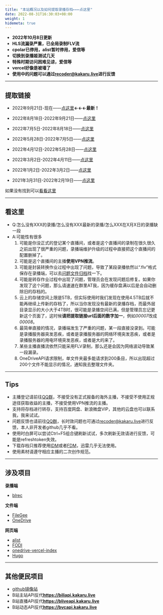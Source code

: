 ```yaml
---
title: "本站概况以及如何提取录播存档←←←点这里"
date: 2022-08-31T16:30:03+08:00
weight: 1
hidemeta: true
---
```


 - **2022年10月8日更新**
 - **HLS流漏录严重，已全局录制FLV流**
 - **cpolar已停用，alist暂时停用，爱信等**
 - **切换到录播姬测试几天**
 - **特殊时期访问困难见谅，爱信等**
 - **vercel好像是被墙了**
 - **使用中的问题可以通过[recoder@kakaru.live][24]进行反馈**

----

## 提取链接 ##


 - 2022年9月21日-现在——[点这里][26]**←←←最新！**

 - 2022年8月18日-2022年9月21日——[点这里][2]

 - 2022年7月5日-2022年8月18日——[点这里][3]

 - 2022年5月28日-2022年7月5日——[点这里][4]

 - 2022年4月12日-2022年5月28日——[点这里][5]

 - 2022年3月2日-2022年4月11日——[点这里][6]

 - 2022年1月2日-2022年3月2日——[点这里][7]

 - 2021年3月31日-2022年2月19日——[点这里][8]

如果没有找到可以[看看这里][10]

----

## 看这里 ##

 - Q:怎么没有XXX的录播/怎么没有XXX最新的录播/怎么XXX在X月X日的录播缺一段
 - A:可能性有很多
   1. 可能是你没正式的登记某个直播间，或者是这个直播间的录制在很久很久之前出现了很严重的问题，录播端维护升级的过程中直接把这个直播间的配置删掉了。
   2. 可能是这个直播间的主播**使用VPN推流**。
   3. 可能是封装转换作业过程中出现了问题，导致了某段录播依然以“.flv”格式保存在录播端，可以去[问题文件归档][10]找一下。
   4. 可能是转存作业过程中出现了问题，管理员会在发现问题后修复。如果你发现了这个问题，那么请速速在群里AT我，因为缓存盘满以后是会自动删除旧的存档的。
   5. 云上的存储空间上限是5TB，但实际使用时我们发现在使用4.5TB后就不能再继续上传新的存档了，所以当你发现没有最新的录播存档，而最外层目录显示的大小大于4TB时，很可能是录播空间已满，但是管理员忘记更新这个页面了，这时候**请把提取链接url后面的数字加一**，例如*00007*改成*00008*。
   6. 最简单直接的情况，录播端发生了严重的问题，某一段直接没录到。可能是录播服务器突发恶疾，或者是录播服务器的网络环境突发恶疾，或者是录播服务器的用电环境突发恶疾，或者是大的来了。
   7. 某些主播直播流依然只能采用FLV录制，那么还是会因为网络波动导致某一段漏录。
   8. OneDriveAPI请求限制，单文件夹最多能请求到200条目，所以出现超过200个文件不能显示的情况，通知我去整理文件夹。

----

## Tips ##

 - 主播登记请前往[QQ群][25]，不接受没有正式报备的海外主播，不接受不使用正规途径获取收益的主播，不接受使用VPN推流的主播。
 - 支持将存档进行转存，支持百度网盘、新浪微盘VIP，其他的云盘也可以联系我，我来试试。
 - 问题反馈也请前往[QQ群][25]，长时效问题也可通过[recoder@kakaru.live][24]进行反馈，本人非开发者github几乎不看。
 - 使用时白屏可以尝试Ctrl+F5组合键刷新试试，多次刷新无效请进行反馈，可能是refreshtoken失效。
 - 下载存档只推荐使用[IDM][12]或者[FDM][28]，迅雷几乎无法使用。
 - 使用素材请遵守相应主播的二次创作规范。

----

## 涉及项目 ##

**录播端**

 - [blrec][16]

**文件端**

 - [FileGee][17]
 - [OneDrive][18]

**网页端**

 - [alist][32]
 - [FODI][19]
 - [onedrive-vercel-index][27]
 - [Hugo][23]

----

## 其他便民项目 ##

 - [github镜像站][29]
 - B站主站API反代**https://biliapi.kakaru.live**
 - B站直播API反代**https://bliveapi.kakaru.live**
 - B站动态API反代**https://bvcapi.kakaru.live**

  [1]: https://archive.kakaru.live/
  [2]: https://archive.kakaru.live/00008
  [3]: https://archive.kakaru.live/00007
  [4]: https://archive.kakaru.live/00006
  [5]: https://archive.kakaru.live/00005
  [6]: https://archive.kakaru.live/00004
  [7]: https://archive.kakaru.live/00003
  [8]: https://pan.baidu.com/s/1_Ml3f2xIGj5UGUDePJVkhg?pwd=KKKR
  [9]: https://pan.baidu.com/s/1_Ml3f2xIGj5UGUDePJVkhg?pwd=KKKR
  [10]: https://archive.kakaru.live/wtf
  [11]: https://archive.kakaru.live/wtf
  [12]: https://www.internetdownloadmanager.com/
  [13]: https://archive.kakaru.live/00002
  [14]: https://archive.kakaru.live/00001
  [15]: https://worker.dev
  [16]: https://github.com/acgnhiki/blrec
  [17]: http://cn.filegee.com/
  [18]: https://www.onedrive.live.com/
  [19]: https://github.com/vcheckzen/FODI
  [20]: http://typecho.org/
  [21]: https://github.com/fatedier/frp/
  [22]: https://www.cpolar.com/
  [23]: https://gohugo.io/
  [24]: mailto:recoder@kakaru.live
  [25]: https://qm.qq.com/cgi-bin/qm/qr?k=M-qFZlFR8g_IGni-hXsH1wV61lDvp3uR&jump_from=webapi
  [26]: https://arc9.kakaru.live/
  [27]: https://github.com/spencerwooo/onedrive-vercel-index
  [28]: https://www.freedownloadmanager.org/
  [29]: https://github.kakaru.live/
  [30]: bliveapi.kakaru.live
  [31]: biliapi.kakaru.live
  [32]: https://github.com/alist-org/alist
  [33]: https://archive.kakaru.live/00009